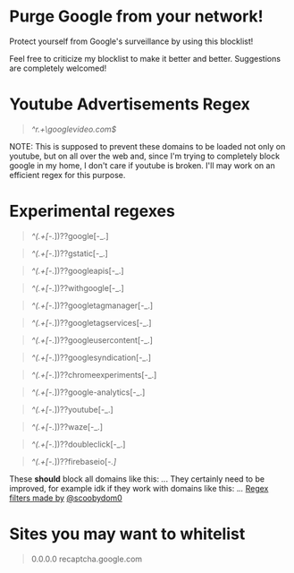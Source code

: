 # Purge Google from your network!

Protect yourself from Google's surveillance by using this blocklist!

Feel free to criticize my blocklist to make it better and better.
Suggestions are completely welcomed!


# Youtube Advertisements Regex
>_^r.+\googlevideo.com$_

NOTE: This is supposed to prevent these domains to be
loaded not only on youtube, but on all over the web and,
since I'm trying to completely block google in my home,
I don't care if youtube is broken.
I'll may work on an efficient regex for this purpose.

# **Experimental** regexes
>_^(.+[-_.])??google[-_.]

>_^(.+[-_.])??gstatic[-_.]

>_^(.+[-_.])??googleapis[-_.]

>_^(.+[-_.])??withgoogle[-_.]

>_^(.+[-_.])??googletagmanager[-_.]

>_^(.+[-_.])??googletagservices[-_.]

>_^(.+[-_.])??googleusercontent[-_.]

>_^(.+[-_.])??googlesyndication[-_.]

>_^(.+[-_.])??chromeexperiments[-_.]

>_^(.+[-_.])??google-analytics[-_.]

>_^(.+[-_.])??youtube[-_.]

>_^(.+[-_.])??waze[-_.]

>_^(.+[-_.])??doubleclick[-_.]

>_^(.+[-_.])??firebaseio[-_.]_

These **should** block all domains like this: *.<domain>.*.
They certainly need to be improved, for example idk if they work with domains like this: .*.<domain>.* 
  [Regex filters made by](https://github.com/nickspaargaren/pihole-google/issues/7) [@scoobydom0](https://github.com/scoobydom0)
  
# Sites you may want to whitelist
>0.0.0.0 recaptcha.google.com
